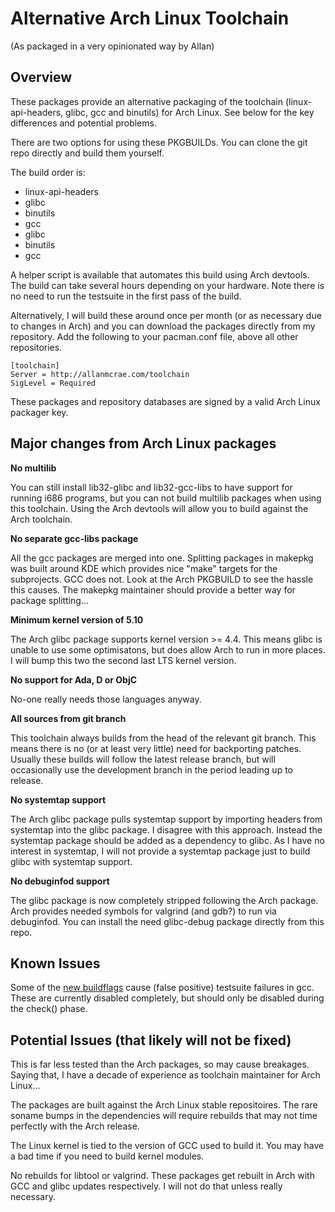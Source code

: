 # Alternative Arch Linux Toolchain
(As packaged in a very opinionated way by Allan)

## Overview

These packages provide an alternative packaging of the toolchain (linux-api-headers, glibc, gcc and binutils) for Arch Linux.  See below for the key differences and potential problems. 

There are two options for using these PKGBUILDs.  You can clone the git repo directly and build them yourself.

The build order is:
* linux-api-headers
* glibc
* binutils
* gcc
* glibc
* binutils
* gcc

A helper script is available that automates this build using Arch devtools. The build can take several hours depending on your hardware. Note there is no need to run the testsuite in the first pass of the build.

Alternatively, I will build these around once per month (or as necessary due to changes in Arch) and you can download the packages directly from my repository.  Add the following to your pacman.conf file, above all other repositories.

```
[toolchain]
Server = http://allanmcrae.com/toolchain
SigLevel = Required
```

These packages and repository databases are signed by a valid Arch Linux packager key.

## Major changes from Arch Linux packages

**No multilib**

You can still install lib32-glibc and lib32-gcc-libs to have support for running i686 programs, but you can not build multilib packages when using this toolchain.  Using the Arch devtools will allow you to build against the Arch toolchain.

**No separate gcc-libs package**

All the gcc packages are merged into one.  Splitting packages in makepkg was built around KDE which provides nice "make" targets for the subprojects.  GCC does not.  Look at the Arch PKGBUILD to see the hassle this causes.  The makepkg maintainer should provide a better way for package splitting...

**Minimum kernel version of 5.10**

The Arch glibc package supports kernel version >= 4.4.  This means glibc is unable to use some optimisatons, but does allow Arch to run in more places. I will bump this two the second last LTS kernel version.

**No support for Ada, D or ObjC**

No-one really needs those languages anyway.

**All sources from git branch**

This toolchain always builds from the head of the relevant git branch.  This means there is no (or at least very little) need for backporting patches.
Usually these builds will follow the latest release branch, but will occasionally use the development branch in the period leading up to release.

**No systemtap support**

The Arch glibc package pulls systemtap support by importing headers from systemtap into the glibc package.  I disagree with this approach.  Instead the systemtap package should be added as a dependency to glibc.  As I have no interest in systemtap, I will not provide a systemtap package just to build glibc with systemtap support.

**No debuginfod support**

The glibc package is now completely stripped following the Arch package.  Arch provides needed symbols for valgrind (and gdb?) to run via debuginfod.  You can install the need glibc-debug package directly from this repo.

## Known Issues

Some of the [new buildflags](https://gitlab.archlinux.org/archlinux/rfcs/-/blob/master/rfcs/0003-buildflags.rst) cause (false positive) testsuite failures in gcc.  These are currently disabled completely, but should only be disabled during the check() phase.

## Potential Issues (that likely will not be fixed)

This is far less tested than the Arch packages, so may cause breakages.  Saying that, I have a decade of experience as toolchain maintainer for Arch Linux...

The packages are built against the Arch Linux stable repositoires. The rare soname bumps in the dependencies will require rebuilds that may not time perfectly with the Arch release.

The Linux kernel is tied to the version of GCC used to build it.  You may have a bad time if you need to build kernel modules.

No rebuilds for libtool or valgrind.  These packages get rebuilt in Arch with GCC and glibc updates respectively.  I will not do that unless really necessary.
